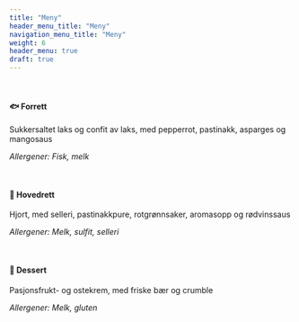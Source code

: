 ```yaml
---
title: "Meny"
header_menu_title: "Meny"
navigation_menu_title: "Meny"
weight: 6
header_menu: true
draft: true
---
```


&nbsp;

#### 🐟 Forrett

Sukkersaltet laks og confit av laks, med pepperrot, pastinakk, asparges og mangosaus

_Allergener: Fisk, melk_

&nbsp;

#### 🦌 Hovedrett
Hjort, med selleri, pastinakkpure, rotgrønnsaker, aromasopp og rødvinssaus

_Allergener: Melk, sulfit, selleri_

&nbsp;

#### 🍨 Dessert
Pasjonsfrukt- og ostekrem, med friske bær og crumble

_Allergener: Melk, gluten_